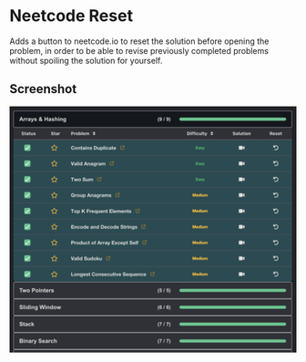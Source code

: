 # Neetcode Reset

Adds a button to neetcode.io to reset the solution before opening the problem, in order to be able to revise previously completed problems without spoiling the solution for yourself.

## Screenshot

![screenshot of the neetcode.io problems table with a reset button added to each row](./screenshot.png)
